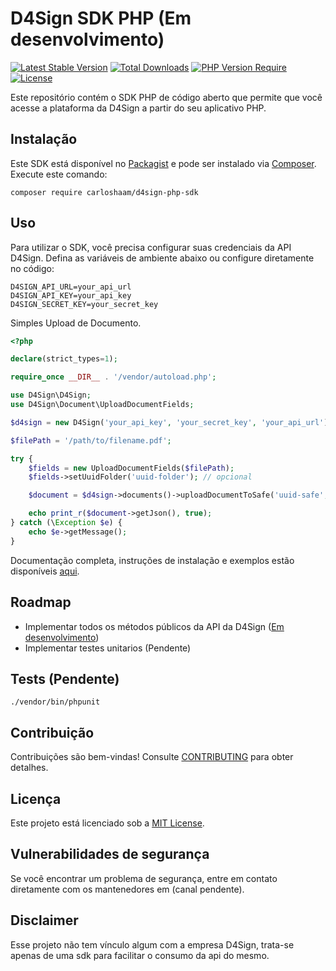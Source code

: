 # D4Sign SDK PHP (Em desenvolvimento)

[![Latest Stable Version](https://poser.pugx.org/carloshaam/d4sign-php-sdk/version)](https://packagist.org/packages/carloshaam/d4sign-php-sdk)
[![Total Downloads](https://poser.pugx.org/carloshaam/d4sign-php-sdk/downloads)](https://packagist.org/packages/carloshaam/d4sign-php-sdk)
[![PHP Version Require](http://poser.pugx.org/carloshaam/d4sign-php-sdk/require/php)](https://packagist.org/packages/carloshaam/d4sign-php-sdk)
[![License](https://poser.pugx.org/carloshaam/d4sign-php-sdk/license)](https://packagist.org/packages/carloshaam/d4sign-php-sdk)

Este repositório contém o SDK PHP de código aberto que permite que você acesse a plataforma da D4Sign a partir do seu aplicativo PHP.

## Instalação

Este SDK está disponível no [Packagist](https://packagist.org/packages/carloshaam/d4sign-php-sdk) e pode ser instalado via [Composer](https://getcomposer.org/). Execute este comando:

```shell
composer require carloshaam/d4sign-php-sdk
```

## Uso

Para utilizar o SDK, você precisa configurar suas credenciais da API D4Sign. Defina as variáveis de ambiente abaixo ou configure diretamente no código:

```dotenv
D4SIGN_API_URL=your_api_url
D4SIGN_API_KEY=your_api_key
D4SIGN_SECRET_KEY=your_secret_key
```

Simples Upload de Documento.

```php
<?php

declare(strict_types=1);

require_once __DIR__ . '/vendor/autoload.php';

use D4Sign\D4Sign;
use D4Sign\Document\UploadDocumentFields;

$d4sign = new D4Sign('your_api_key', 'your_secret_key', 'your_api_url');

$filePath = '/path/to/filename.pdf';

try {
    $fields = new UploadDocumentFields($filePath);
    $fields->setUuidFolder('uuid-folder'); // opcional

    $document = $d4sign->documents()->uploadDocumentToSafe('uuid-safe', $fields);

    echo print_r($document->getJson(), true);
} catch (\Exception $e) {
    echo $e->getMessage();
}
```

Documentação completa, instruções de instalação e exemplos estão disponíveis [aqui](docs).

## Roadmap

- Implementar todos os métodos públicos da API da D4Sign ([Em desenvolvimento](./docs))
- Implementar testes unitarios (Pendente)

## Tests (Pendente)

```shell
./vendor/bin/phpunit
```

## Contribuição

Contribuições são bem-vindas!
Consulte [CONTRIBUTING](CONTRIBUTING.md) para obter detalhes.

## Licença

Este projeto está licenciado sob a [MIT License](LICENSE).

## Vulnerabilidades de segurança

Se você encontrar um problema de segurança, entre em contato diretamente com os mantenedores em (canal pendente).

## Disclaimer

Esse projeto não tem vínculo algum com a empresa D4Sign, trata-se apenas de uma sdk para facilitar o consumo da api do mesmo.
